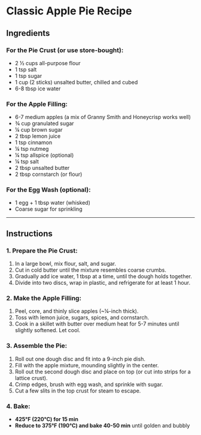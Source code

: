 # Classic Apple Pie Recipe

## **Ingredients**

### **For the Pie Crust (or use store-bought):**
- 2 ½ cups all-purpose flour  
- 1 tsp salt  
- 1 tsp sugar  
- 1 cup (2 sticks) unsalted butter, chilled and cubed  
- 6-8 tbsp ice water  

### **For the Apple Filling:**
- 6-7 medium apples (a mix of Granny Smith and Honeycrisp works well)  
- ¾ cup granulated sugar  
- ¼ cup brown sugar  
- 2 tbsp lemon juice  
- 1 tsp cinnamon  
- ¼ tsp nutmeg  
- ¼ tsp allspice (optional)  
- ¼ tsp salt  
- 2 tbsp unsalted butter  
- 2 tbsp cornstarch (or flour)  

### **For the Egg Wash (optional):**
- 1 egg + 1 tbsp water (whisked)  
- Coarse sugar for sprinkling  

---

## **Instructions**

### **1. Prepare the Pie Crust:**
1. In a large bowl, mix flour, salt, and sugar.  
2. Cut in cold butter until the mixture resembles coarse crumbs.  
3. Gradually add ice water, 1 tbsp at a time, until the dough holds together.  
4. Divide into two discs, wrap in plastic, and refrigerate for at least 1 hour.  

### **2. Make the Apple Filling:**
1. Peel, core, and thinly slice apples (~¼-inch thick).  
2. Toss with lemon juice, sugars, spices, and cornstarch.  
3. Cook in a skillet with butter over medium heat for 5-7 minutes until slightly softened. Let cool.  

### **3. Assemble the Pie:**
1. Roll out one dough disc and fit into a 9-inch pie dish.  
2. Fill with the apple mixture, mounding slightly in the center.  
3. Roll out the second dough disc and place on top (or cut into strips for a lattice crust).  
4. Crimp edges, brush with egg wash, and sprinkle with sugar.  
5. Cut a few slits in the top crust for steam to escape.  

### **4. Bake:**
- **425°F (220°C) for 15 min**  
- **Reduce to 375°F (190°C) and bake 40-50 min** until golden and bubbly